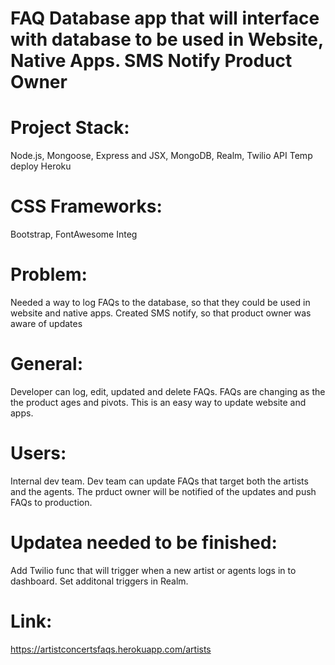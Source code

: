 # FAQ Database app that will interface with database to be used in Website, Native Apps. SMS Notify Product Owner

# Project Stack:
Node.js, Mongoose, Express and JSX, MongoDB, Realm, Twilio API
Temp deploy Heroku
# CSS Frameworks:
Bootstrap, FontAwesome Integ

# Problem:
Needed a way to log FAQs to the database, so that they could be used in website and native apps. 
Created SMS notify, so that product owner was aware of updates

# General:
Developer can log, edit, updated and delete FAQs. FAQs are changing as the the product ages and pivots. This is an easy way to update website and apps.

# Users:
Internal dev team.
Dev team can update FAQs that target both the artists and the agents. The prduct owner will be notified of the updates and push FAQs to production.

# Updatea needed to be finished: 
Add Twilio func that will trigger when a new artist or agents logs in to dashboard. Set additonal triggers in Realm.

# Link: 
https://artistconcertsfaqs.herokuapp.com/artists

